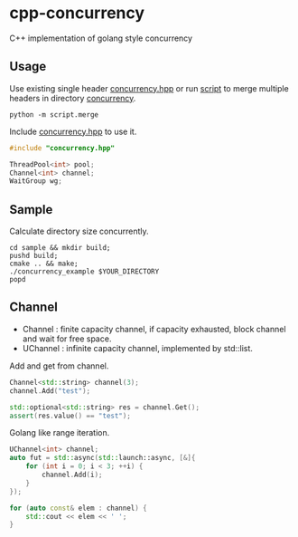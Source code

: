 # cpp-concurrency

C++ implementation of golang style concurrency

## Usage

Use existing single header [concurrency.hpp](./concurrency.hpp) or run [script](./script/merge.py) to merge multiple headers in directory [concurrency](./concurrency).
```
python -m script.merge
```

Include [concurrency.hpp](./concurrency.hpp) to use it.
```C++
#include "concurrency.hpp"

ThreadPool<int> pool;
Channel<int> channel;
WaitGroup wg;
```

## Sample

Calculate directory size concurrently.
```
cd sample && mkdir build;
pushd build;
cmake .. && make;
./concurrency_example $YOUR_DIRECTORY
popd
```

## Channel

- Channel<T> : finite capacity channel, if capacity exhausted, block channel and wait for free space.
- UChannel<T> : infinite capacity channel, implemented by std::list.

Add and get from channel.
```C++
Channel<std::string> channel(3);
channel.Add("test");

std::optional<std::string> res = channel.Get();
assert(res.value() == "test");
```

Golang like range iteration.
```C++
UChannel<int> channel;
auto fut = std::async(std::launch::async, [&]{ 
    for (int i = 0; i < 3; ++i) {
        channel.Add(i);
    }
});

for (auto const& elem : channel) {
    std::cout << elem << ' ';
}
```
